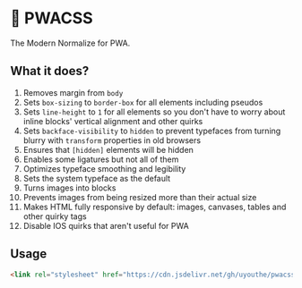 # 📱 PWACSS
The Modern Normalize for PWA.

## What it does?

1. Removes margin from `body`
2. Sets `box-sizing` to `border-box` for all elements including pseudos
3. Sets `line-height` to `1` for all elements so you don't have to worry about inline blocks' vertical alignment and other quirks
4. Sets `backface-visibility` to `hidden` to prevent typefaces from turning blurry with `transform` properties in old browsers
5. Ensures that `[hidden]` elements will be hidden
6. Enables some ligatures but not all of them
7. Optimizes typeface smoothing and legibility
8. Sets the system typeface as the default
9. Turns images into blocks
10. Prevents images from being resized more than their actual size
11. Makes HTML fully responsive by default: images, canvases, tables and other quirky tags
12. Disable IOS quirks that aren't useful for PWA

## Usage
```HTML
<link rel="stylesheet" href="https://cdn.jsdelivr.net/gh/uyouthe/pwacss/pwacss.min.css">
```
